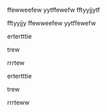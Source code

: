 ffewweefew
yytffewefw
fftyyjjytf

fftyyjjy
ffewweefew
yytffewefw



ertertttie

trew

rrrtew

ertertttie

trew

rrrteww

